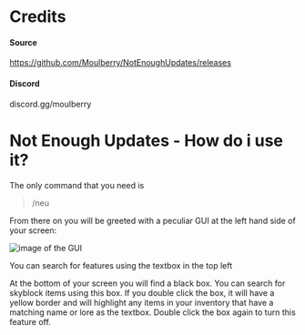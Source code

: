 # Credits
#### Source
https://github.com/Moulberry/NotEnoughUpdates/releases
#### Discord
discord.gg/moulberry

# Not Enough Updates - How do i use it?

The only command that you need is 
> /neu

From there on you will be greeted with a peculiar GUI at the left hand side of your screen:

![image of the GUI](https://cdn.discordapp.com/attachments/789262632531525632/793098203112931328/unknown.png)

You can search for features using the textbox in the top left

At the bottom of your screen you will find a black box. You can search for skyblock items using this box.
If you double click the box, it will have a yellow border and will highlight any items in your inventory that have a matching name or lore as the textbox.
Double click the box again to turn this feature off.
